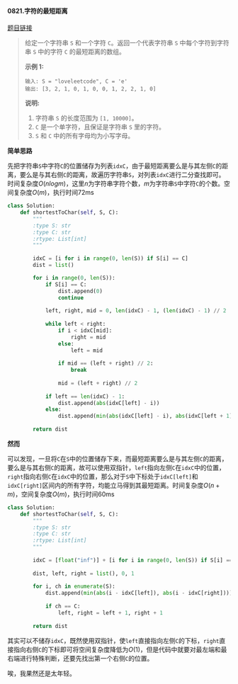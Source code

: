 #### 0821.字符的最短距离
[题目链接](https://leetcode-cn.com/problems/shortest-distance-to-a-character/)
> 给定一个字符串 `S` 和一个字符 `C`。返回一个代表字符串 `S` 中每个字符到字符串 `S` 中的字符 `C` 的最短距离的数组。
>
> **示例 1:**
>
> ```
> 输入: S = "loveleetcode", C = 'e'
> 输出: [3, 2, 1, 0, 1, 0, 0, 1, 2, 2, 1, 0]
> ```
>
> **说明:**
>
> 1. 字符串 `S` 的长度范围为 `[1, 10000]`。
> 2. `C` 是一个单字符，且保证是字符串 `S` 里的字符。
> 3. `S` 和 `C` 中的所有字母均为小写字母。

**简单思路**

先把字符串```S```中字符```C```的位置储存为列表```idxC```，由于最短距离要么是与其左侧```C```的距离，要么是与其右侧```C```的距离，故遍历字符串```S```，对列表```idxC```进行二分查找即可。时间复杂度$O(nlogm)$，这里$n$为字符串字符个数，$m$为字符串```S```中字符```C```的个数。空间复杂度$O(m)$，执行时间72ms

```python
class Solution:
    def shortestToChar(self, S, C):
        """
        :type S: str
        :type C: str
        :rtype: List[int]
        """
        
        idxC = [i for i in range(0, len(S)) if S[i] == C]
        dist = list()

        for i in range(0, len(S)):
            if S[i] == C:
                dist.append(0)
                continue
            
            left, right, mid = 0, len(idxC) - 1, (len(idxC) - 1) // 2
            
            while left < right:
                if i < idxC[mid]:
                    right = mid
                else:
                    left = mid
                
                if mid == (left + right) // 2:
                    break
                    
                mid = (left + right) // 2
            
            if left == len(idxC) - 1:
                dist.append(abs(idxC[left] - i))
            else:
                dist.append(min(abs(idxC[left] - i), abs(idxC[left + 1] - i)))
                        
        return dist
```

**然而**

可以发现，一旦将```C```在```S```中的位置储存下来，而最短距离要么是与其左侧```C```的距离，要么是与其右侧```C```的距离，故可以使用双指针，```left```指向左侧```C```在```idxC```中的位置，```right```指向右侧```C```在```idxC```中的位置，那么对于```S```中下标处于```idxC[left]```和```idxC[right]```区间内的所有字符，均能立马得到其最短距离。时间复杂度$O(n+m)$，空间复杂度$O(m)$，执行时间60ms

```python
class Solution:
    def shortestToChar(self, S, C):
        """
        :type S: str
        :type C: str
        :rtype: List[int]
        """
        
        idxC = [float("inf")] + [i for i in range(0, len(S)) if S[i] == C] + [float("inf")]
        
        dist, left, right = list(), 0, 1
        
        for i, ch in enumerate(S):
            dist.append(min(abs(i - idxC[left]), abs(i - idxC[right])))
            
            if ch == C:
                left, right = left + 1, right + 1
                     
        return dist
```

其实可以不储存```idxC```，既然使用双指针，使```left```直接指向左侧```C```的下标，```right```直接指向右侧```C```的下标即可将空间复杂度降低为$O(1)$，但是代码中就要对最左端和最右端进行特殊判断，还要先找出第一个右侧```C```的位置。

唉，我果然还是太年轻。